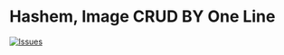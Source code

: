 # Hashem, Image CRUD BY One Line
 [![Issues](https://img.shields.io/github/issues/BNhashem16/Images.svg?style=flat-square)](https://github.com/BNhashem16/Images)

